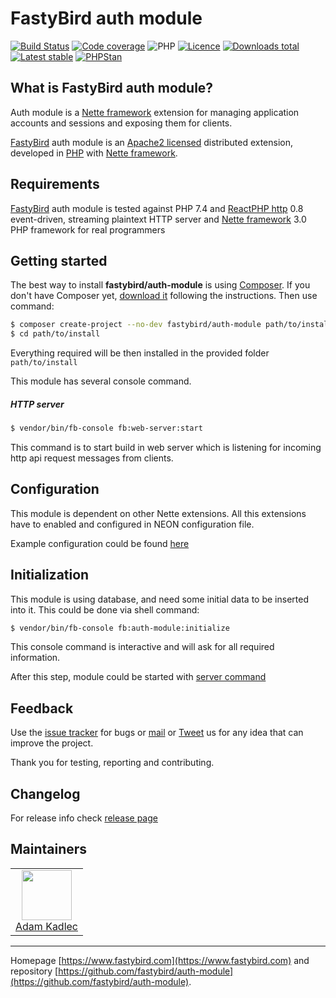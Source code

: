 # FastyBird auth module

[![Build Status](https://badgen.net/github/checks/FastyBird/auth-module/master?cache=300&style=flast-square)](https://github.com/FastyBird/auth-module/actions)
[![Code coverage](https://badgen.net/coveralls/c/github/FastyBird/auth-module?cache=300&style=flast-square)](https://coveralls.io/r/FastyBird/auth-module)
![PHP](https://badgen.net/packagist/php/FastyBird/auth-module?cache=300&style=flast-square)
[![Licence](https://badgen.net/packagist/license/FastyBird/auth-module?cache=300&style=flast-square)](https://packagist.org/packages/FastyBird/auth-module)
[![Downloads total](https://badgen.net/packagist/dt/FastyBird/auth-module?cache=300&style=flast-square)](https://packagist.org/packages/FastyBird/auth-module)
[![Latest stable](https://badgen.net/packagist/v/FastyBird/auth-module/latest?cache=300&style=flast-square)](https://packagist.org/packages/FastyBird/auth-module)
[![PHPStan](https://img.shields.io/badge/PHPStan-enabled-brightgreen.svg?style=flat-square)](https://github.com/phpstan/phpstan)

## What is FastyBird auth module?

Auth module is a [Nette framework](https://nette.org) extension for managing application accounts and sessions and exposing them for clients.

[FastyBird](https://www.fastybird.com) auth module is an [Apache2 licensed](http://www.apache.org/licenses/LICENSE-2.0) distributed extension, developed in [PHP](https://www.php.net) with [Nette framework](https://nette.org).

## Requirements

[FastyBird](https://www.fastybird.com) auth module is tested against PHP 7.4 and [ReactPHP http](https://github.com/reactphp/http) 0.8 event-driven, streaming plaintext HTTP server and [Nette framework](https://nette.org/en/) 3.0 PHP framework for real programmers

## Getting started

The best way to install **fastybird/auth-module** is using [Composer](https://getcomposer.org/). If you don't have Composer yet, [download it](https://getcomposer.org/download/) following the instructions.
Then use command:

```sh
$ composer create-project --no-dev fastybird/auth-module path/to/install
$ cd path/to/install
```

Everything required will be then installed in the provided folder `path/to/install`

This module has several console command.

##### HTTP server

```sh
$ vendor/bin/fb-console fb:web-server:start
```

This command is to start build in web server which is listening for incoming http api request messages from clients.

## Configuration

This module is dependent on other Nette extensions. All this extensions have to enabled and configured in NEON configuration file.

Example configuration could be found [here](https://github.com/FastyBird/auth-module/blob/master/config/example.neon)

## Initialization

This module is using database, and need some initial data to be inserted into it. This could be done via shell command:

```sh
$ vendor/bin/fb-console fb:auth-module:initialize
```

This console command is interactive and will ask for all required information.

After this step, module could be started with [server command](#http-server)

## Feedback

Use the [issue tracker](https://github.com/FastyBird/auth-module/issues) for bugs or [mail](mailto:code@fastybird.com) or [Tweet](https://twitter.com/fastybird) us for any idea that can improve the project.

Thank you for testing, reporting and contributing.

## Changelog

For release info check [release page](https://github.com/FastyBird/auth-module/releases)

## Maintainers

<table>
	<tbody>
		<tr>
			<td align="center">
				<a href="https://github.com/akadlec">
					<img width="80" height="80" src="https://avatars3.githubusercontent.com/u/1866672?s=460&amp;v=4">
				</a>
				<br>
				<a href="https://github.com/akadlec">Adam Kadlec</a>
			</td>
		</tr>
	</tbody>
</table>

***
Homepage [https://www.fastybird.com](https://www.fastybird.com) and repository [https://github.com/fastybird/auth-module](https://github.com/fastybird/auth-module).
